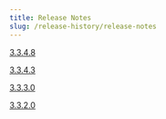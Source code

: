 ```yaml
---
title: Release Notes
slug: /release-history/release-notes
---
```


[3.3.4.8](./3-3-4-8/)

[3.3.4.3](./3-3-4-3/)

[3.3.3.0](./3-3-3-0/)

[3.3.2.0](./3-3-2-0/)

